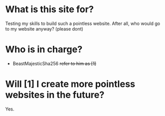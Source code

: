 # What is this site for?
Testing my skills to build such a pointless website.
After all, who would go to my website anyway?
(please dont)

# Who is in charge?
* BeastMajesticSha256 ~~refer to him as [1]~~

# Will [1] I create more pointless websites in the future?
Yes.
